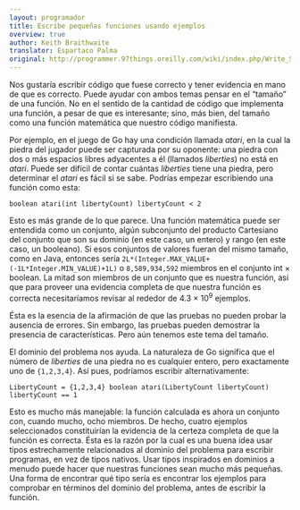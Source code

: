 ```yaml
---
layout: programador
title: Escribe pequeñas funciones usando ejemplos
overview: true
author: Keith Braithwaite
translator: Espartaco Palma
original: http://programmer.97things.oreilly.com/wiki/index.php/Write_Small_Functions_Using_Examples
---
```


Nos gustaría escribir código que fuese correcto y tener evidencia en
mano de que es correcto. Puede ayudar con ambos temas pensar en el
“tamaño” de una función. No en el sentido de la cantidad de código que
implementa una función, a pesar de que es interesante; sino, más bien,
del tamaño como una función matemática que nuestro código manifiesta.

Por ejemplo, en el juego de Go hay una condición llamada _atari_, en la
cual la piedra del jugador puede ser capturada por su oponente: una
piedra con dos o más espacios libres adyacentes a él (llamados
_liberties_) no está en *atari*. Puede ser difícil de contar cuántas
_liberties_ tiene una piedra, pero determinar el *atari* es fácil si se
sabe. Podrías empezar escribiendo una función como esta:


    boolean atari(int libertyCount) libertyCount < 2


Esto es más grande de lo que parece. Una función matemática puede ser
entendida como un conjunto, algún subconjunto del producto Cartesiano
del conjunto que son su dominio (en este caso, un entero) y rango (en
este caso, un booleano). Si esos conjuntos de valores fueran del mismo
tamaño, como en Java, entonces sería
`2L*(Integer.MAX_VALUE+(-1L*Integer.MIN_VALUE)+1L)` o `8,589,934,592`
miembros en el conjunto int × boolean. La mitad son miembros de un
conjunto que es nuestra función, así que para proveer una evidencia
completa de que nuestra función es correcta necesitaríamos revisar al
rededor de 4.3 × 10<sup>9</sup> ejemplos.

Ésta es la esencia de la afirmación de que las pruebas no pueden probar
la ausencia de errores. Sin embargo, las pruebas pueden demostrar la
presencia de características. Pero aún tenemos este tema del tamaño.

El dominio del problema nos ayuda. La naturaleza de Go significa que el
número de _liberties_ de una piedra no es cualquier entero, pero
exactamente uno de `{1,2,3,4}`. Así pues, podríamos escribir
alternativamente:

    LibertyCount = {1,2,3,4} boolean atari(LibertyCount libertyCount)
    libertyCount == 1


Esto es mucho más manejable: la función calculada es ahora un conjunto
con, cuando mucho, ocho miembros. De hecho, cuatro ejemplos seleccionados
constituirían la evidencia de la certeza completa de que la función es
correcta. Ésta es la razón por la cual es una buena idea usar tipos
estrechamente relacionados al dominio del problema para escribir
programas, en vez de tipos nativos. Usar tipos inspirados en dominios a
menudo puede hacer que nuestras funciones sean mucho más pequeñas. Una
forma de encontrar qué tipo sería es encontrar los ejemplos para
comprobar en términos del dominio del problema, antes de escribir la
función.
